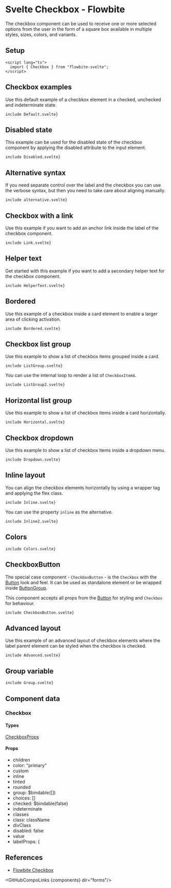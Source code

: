 # Svelte Checkbox - Flowbite


The checkbox component can be used to receive one or more selected options from the user in the form of a square box available in multiple styles, sizes, colors, and variants.

## Setup

```svelte
<script lang="ts">
  import { Checkbox } from "flowbite-svelte";
</script>
```

## Checkbox examples

Use this default example of a checbkox element in a checked, unchecked and indeterminate state.

```svelte
include Default.svelte}
```

## Disabled state

This example can be used for the disabled state of the checkbox component by applying the disabled attribute to the input element.

```svelte
include Disabled.svelte}
```

## Alternative syntax

If you need separate control over the label and the checkbox you can use the verbose syntax, but then you need to take care about aligning manually.

```svelte
include alternative.svelte}
```

## Checkbox with a link

Use this example if you want to add an anchor link inside the label of the checkbox component.

```svelte
include Link.svelte}
```

## Helper text

Get started with this example if you want to add a secondary helper text for the checkbox component.

```svelte
include HelperText.svelte}
```

## Bordered

Use this example of a checkbox inside a card element to enable a larger area of clicking activation.

```svelte
include Bordered.svelte}
```

## Checkbox list group

Use this example to show a list of checkbox items grouped inside a card.

```svelte
include ListGroup.svelte}
```

You can use the internal loop to render a list of `CheckboxItem`s.

```svelte
include ListGroup2.svelte}
```

## Horizontal list group

Use this example to show a list of checkbox items inside a card horizontally.

```svelte
include Horizontal.svelte}
```

## Checkbox dropdown

Use this example to show a list of checkbox items inside a dropdown menu.

```svelte
include Dropdown.svelte}
```

## Inline layout

You can align the checkbox elements horizontally by using a wrapper tag and applying the flex class.

```svelte
include Inline.svelte}
```

You can use the property `inline` as the alternative.

```svelte
include Inline2.svelte}
```

## Colors

```svelte
include Colors.svelte}
```

## CheckboxButton

The special case component - `CheckboxButton` - is the `Checkbox` with the [Button](/docs/components/buttons) look and feel. It can be used as standalone element or be wrapped inside [ButtonGroup](/docs/components/button-group).

This component accepts all props from the [Button](/docs/components/buttons) for styling and `Checkbox` for behaviour.

```svelte
include CheckboxButton.svelte}
```

## Advanced layout

Use this example of an advanced layout of checkbox elements where the label parent element can be styled when the checkbox is checked.

```svelte
include Advanced.svelte}
```

## Group variable

```svelte
include Group.svelte}
```

## Component data

### Checkbox

#### Types

[CheckboxProps](https://github.com/themesberg/flowbite-svelte/blob/main/src/lib/types.ts#L678)

#### Props

- children
- color: "primary"
- custom
- inline
- tinted
- rounded
- group: $bindable([])
- choices: []
- checked: $bindable(false)
- indeterminate
- classes
- class: className
- divClass
- disabled: false
- value
- labelProps: {


## References

- [Flowbite Checkbox](https://flowbite.com/docs/forms/checkbox/)

<GitHubCompoLinks {components} dir="forms"/>
